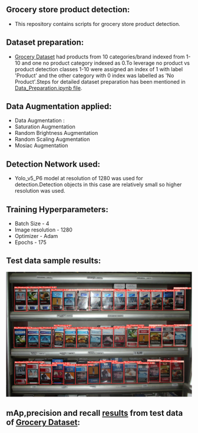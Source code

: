 ## Grocery store product detection:
- This repository contains scripts for grocery store product detection. 
## Dataset preparation:
- [Grocery Dataset](https://github.com/gulvarol/grocerydataset) had products from 10 categories/brand indexed from 1-10 and one no product category indexed as 0.To leverage no product vs product detection classes 1-10 were assigned an index of 1 with label 'Product' and the other category with 0 index was labelled as 'No Product'.Steps for detailed dataset preparation has been mentioned in [Data_Preparation.ipynb file](https://github.com/Shivam4444336/Grocery-store-product-detection/blob/main/Data_Preparation.ipynb).
## Data Augmentation applied:
 - Data Augmentation :
 - Saturation Augmentation 
 - Random Brightness Augmentation
 - Random Scaling Augmentation
 - Mosiac Augmentation
## Detection Network used:
 - Yolo_v5_P6 model at resolution of 1280 was used for detection.Detection objects in this case are relatively small so higher resolution was used.
## Training Hyperparameters:
 - Batch Size -  4
 - Image resolution - 1280 
 - Optimizer - Adam
 - Epochs - 175
## Test data sample results:
![](C4_P07_N3_S3_1.JPG)
## mAp,precision and recall [results](https://github.com/Shivam4444336/Grocery-store-product-detection/blob/main/metrics.json) from test data of [Grocery Dataset](https://github.com/gulvarol/grocerydataset):
 
